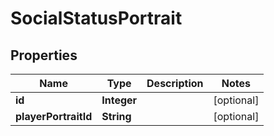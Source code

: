 

# SocialStatusPortrait


## Properties

| Name | Type | Description | Notes |
|------------ | ------------- | ------------- | -------------|
|**id** | **Integer** |  |  [optional] |
|**playerPortraitId** | **String** |  |  [optional] |




